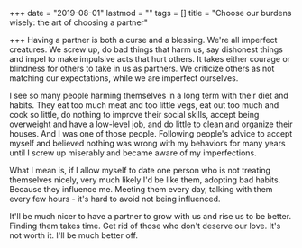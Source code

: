 +++
date = "2019-08-01"
lastmod = ""
tags = []
title = "Choose our burdens wisely: the art of choosing a partner"

+++
Having a partner is both a curse and a blessing. We're all imperfect creatures. We screw up, do bad things that harm us, say dishonest things and impel to make impulsive acts that hurt others. It takes either courage or blindness for others to take in us as partners. We criticize others as not matching our expectations, while we are imperfect ourselves.

I see so many people harming themselves in a long term with their diet and habits. They eat too much meat and too little vegs, eat out too much and cook so little, do nothing to improve their social skills, accept being overweight and have a low-level job, and do little to clean and organize their houses. And I was one of those people. Following people's advice to accept myself and believed nothing was wrong with my behaviors for many years until I screw up miserably and became aware of my imperfections.

What I mean is, if I allow myself to date one person who is not treating themselves nicely, very much likely I'd be like them, adopting bad habits. Because they influence me. Meeting them every day, talking with them every few hours - it's hard to avoid not being influenced.

It'll be much nicer to have a partner to grow with us and rise us to be better. Finding them takes time. Get rid of those who don't deserve our love. It's not worth it. I'll be much better off.